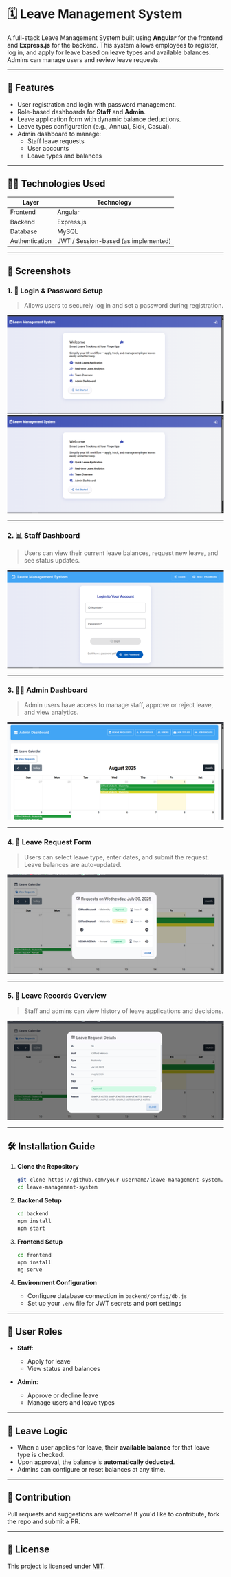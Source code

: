 
# 🗓️ Leave Management System

A full-stack Leave Management System built using **Angular** for the frontend and **Express.js** for the backend. This system allows employees to register, log in, and apply for leave based on leave types and available balances. Admins can manage users and review leave requests.

---

## 🚀 Features

- User registration and login with password management.
- Role-based dashboards for **Staff** and **Admin**.
- Leave application form with dynamic balance deductions.
- Leave types configuration (e.g., Annual, Sick, Casual).
- Admin dashboard to manage:
  - Staff leave requests
  - User accounts
  - Leave types and balances

---

## 🧑‍💻 Technologies Used

| Layer         | Technology     |
|---------------|----------------|
| Frontend      | Angular        |
| Backend       | Express.js     |
| Database      | MySQL |
| Authentication | JWT / Session-based (as implemented) |

---

## 📸 Screenshots

### 1. 🔐 Login & Password Setup
> Allows users to securely log in and set a password during registration.

![Login Page](./IMG1.PNG)
![Job List](./IMG1.png)

---

### 2. 📊 Staff Dashboard
> Users can view their current leave balances, request new leave, and see status updates.

![Staff Dashboard](IMG2.PNG)

---

### 3. 🧑‍💼 Admin Dashboard
> Admin users have access to manage staff, approve or reject leave, and view analytics.

![Admin Dashboard](IMG3.PNG)

---

### 4. 📝 Leave Request Form
> Users can select leave type, enter dates, and submit the request. Leave balances are auto-updated.

![Leave Request](./IMG4.PNG)

---

### 5. 📂 Leave Records Overview
> Staff and admins can view history of leave applications and decisions.

![Leave Records](IMG5.PNG)

---

## 🛠️ Installation Guide

1. **Clone the Repository**
   ```bash
   git clone https://github.com/your-username/leave-management-system.git
   cd leave-management-system
   ```

2. **Backend Setup**
   ```bash
   cd backend
   npm install
   npm start
   ```

3. **Frontend Setup**
   ```bash
   cd frontend
   npm install
   ng serve
   ```

4. **Environment Configuration**
   - Configure database connection in `backend/config/db.js`
   - Set up your `.env` file for JWT secrets and port settings

---

## 🔐 User Roles

- **Staff**:
  - Apply for leave
  - View status and balances

- **Admin**:
  - Approve or decline leave
  - Manage users and leave types

---

## 📅 Leave Logic

- When a user applies for leave, their **available balance** for that leave type is checked.
- Upon approval, the balance is **automatically deducted**.
- Admins can configure or reset balances at any time.

---

## 🤝 Contribution

Pull requests and suggestions are welcome! If you'd like to contribute, fork the repo and submit a PR.

---

## 📝 License

This project is licensed under [MIT](LICENSE).
